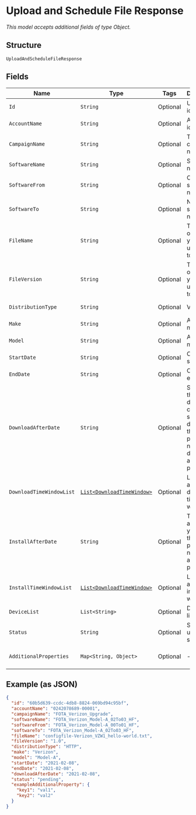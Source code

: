 
# Upload and Schedule File Response

*This model accepts additional fields of type Object.*

## Structure

`UploadAndScheduleFileResponse`

## Fields

| Name | Type | Tags | Description | Getter | Setter |
|  --- | --- | --- | --- | --- | --- |
| `Id` | `String` | Optional | Updgrade identifier. | String getId() | setId(String id) |
| `AccountName` | `String` | Optional | Account identifer. | String getAccountName() | setAccountName(String accountName) |
| `CampaignName` | `String` | Optional | The campaign name. | String getCampaignName() | setCampaignName(String campaignName) |
| `SoftwareName` | `String` | Optional | Software name. | String getSoftwareName() | setSoftwareName(String softwareName) |
| `SoftwareFrom` | `String` | Optional | Old software name. | String getSoftwareFrom() | setSoftwareFrom(String softwareFrom) |
| `SoftwareTo` | `String` | Optional | New software name. | String getSoftwareTo() | setSoftwareTo(String softwareTo) |
| `FileName` | `String` | Optional | The name of the file you are upgrading to. | String getFileName() | setFileName(String fileName) |
| `FileVersion` | `String` | Optional | The version of the file you are upgrading to. | String getFileVersion() | setFileVersion(String fileVersion) |
| `DistributionType` | `String` | Optional | Valid values | String getDistributionType() | setDistributionType(String distributionType) |
| `Make` | `String` | Optional | Applicable make. | String getMake() | setMake(String make) |
| `Model` | `String` | Optional | Applicable model. | String getModel() | setModel(String model) |
| `StartDate` | `String` | Optional | Campaign start date. | String getStartDate() | setStartDate(String startDate) |
| `EndDate` | `String` | Optional | Campaign end date. | String getEndDate() | setEndDate(String endDate) |
| `DownloadAfterDate` | `String` | Optional | Specifies the starting date the client should download the package. If null, client downloads as soon as possible. | String getDownloadAfterDate() | setDownloadAfterDate(String downloadAfterDate) |
| `DownloadTimeWindowList` | [`List<DownloadTimeWindow>`](../../doc/models/download-time-window.md) | Optional | List of allowed download time windows. | List<DownloadTimeWindow> getDownloadTimeWindowList() | setDownloadTimeWindowList(List<DownloadTimeWindow> downloadTimeWindowList) |
| `InstallAfterDate` | `String` | Optional | The date after which you install the package. If null, install as soon as possible. | String getInstallAfterDate() | setInstallAfterDate(String installAfterDate) |
| `InstallTimeWindowList` | [`List<DownloadTimeWindow>`](../../doc/models/download-time-window.md) | Optional | List of allowed install time windows. | List<DownloadTimeWindow> getInstallTimeWindowList() | setInstallTimeWindowList(List<DownloadTimeWindow> installTimeWindowList) |
| `DeviceList` | `List<String>` | Optional | Device IMEI list. | List<String> getDeviceList() | setDeviceList(List<String> deviceList) |
| `Status` | `String` | Optional | Software update status. | String getStatus() | setStatus(String status) |
| `AdditionalProperties` | `Map<String, Object>` | Optional | - | Object getAdditionalProperty(String key) | additionalProperty(String key, Object value) |

## Example (as JSON)

```json
{
  "id": "60b5d639-ccdc-4db8-8824-069bd94c95bf",
  "accountName": "0242078689-00001",
  "campaignName": "FOTA_Verizon_Upgrade",
  "softwareName": "FOTA_Verizon_Model-A_02To03_HF",
  "softwareFrom": "FOTA_Verizon_Model-A_00To01_HF",
  "softwareTo": "FOTA_Verizon_Model-A_02To03_HF",
  "fileName": "configfile-Verizon_VZW1_hello-world.txt",
  "fileVersion": "1.0",
  "distributionType": "HTTP",
  "make": "Verizon",
  "model": "Model-A",
  "startDate": "2021-02-08",
  "endDate": "2021-02-08",
  "downloadAfterDate": "2021-02-08",
  "status": "pending",
  "exampleAdditionalProperty": {
    "key1": "val1",
    "key2": "val2"
  }
}
```

